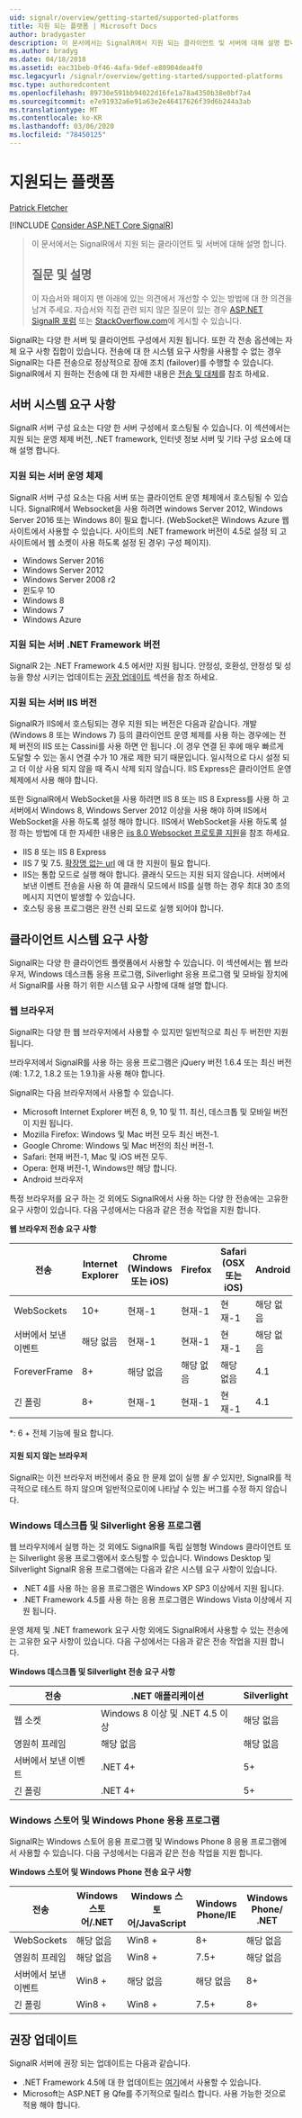 ```yaml
---
uid: signalr/overview/getting-started/supported-platforms
title: 지원 되는 플랫폼 | Microsoft Docs
author: bradygaster
description: 이 문서에서는 SignalR에서 지원 되는 클라이언트 및 서버에 대해 설명 합니다.
ms.author: bradyg
ms.date: 04/18/2018
ms.assetid: eac31beb-0f46-4afa-9def-e80904dea4f0
msc.legacyurl: /signalr/overview/getting-started/supported-platforms
msc.type: authoredcontent
ms.openlocfilehash: 89730e591bb94022d16fe1a78a4350b38e0bf7a4
ms.sourcegitcommit: e7e91932a6e91a63e2e46417626f39d6b244a3ab
ms.translationtype: MT
ms.contentlocale: ko-KR
ms.lasthandoff: 03/06/2020
ms.locfileid: "78450125"
---
```

# <a name="supported-platforms"></a>지원되는 플랫폼

[Patrick Fletcher](https://github.com/pfletcher)

[!INCLUDE [Consider ASP.NET Core SignalR](~/includes/signalr/signalr-version-disambiguation.md)]

> 이 문서에서는 SignalR에서 지원 되는 클라이언트 및 서버에 대해 설명 합니다. 
> 
> ## <a name="questions-and-comments"></a>질문 및 설명
> 
> 이 자습서와 페이지 맨 아래에 있는 의견에서 개선할 수 있는 방법에 대 한 의견을 남겨 주세요. 자습서와 직접 관련 되지 않은 질문이 있는 경우 [ASP.NET SignalR 포럼](https://forums.asp.net/1254.aspx/1?ASP+NET+SignalR) 또는 [StackOverflow.com](http://stackoverflow.com/)에 게시할 수 있습니다.

SignalR는 다양 한 서버 및 클라이언트 구성에서 지원 됩니다. 또한 각 전송 옵션에는 자체 요구 사항 집합이 있습니다. 전송에 대 한 시스템 요구 사항을 사용할 수 없는 경우 SignalR는 다른 전송으로 정상적으로 장애 조치 (failover)를 수행할 수 있습니다. SignalR에서 지 원하는 전송에 대 한 자세한 내용은 [전송 및 대체](introduction-to-signalr.md#transports)를 참조 하세요.

## <a name="server-system-requirements"></a>서버 시스템 요구 사항

SignalR 서버 구성 요소는 다양 한 서버 구성에서 호스팅될 수 있습니다. 이 섹션에서는 지원 되는 운영 체제 버전, .NET framework, 인터넷 정보 서버 및 기타 구성 요소에 대해 설명 합니다.

### <a name="supported-server-operating-systems"></a>지원 되는 서버 운영 체제

SignalR 서버 구성 요소는 다음 서버 또는 클라이언트 운영 체제에서 호스팅될 수 있습니다. SignalR에서 Websocket을 사용 하려면 windows Server 2012, Windows Server 2016 또는 Windows 8이 필요 합니다. (WebSocket은 Windows Azure 웹 사이트에서 사용할 수 있습니다. 사이트의 .NET framework 버전이 4.5로 설정 되 고 사이트에서 웹 소켓이 사용 하도록 설정 된 경우) 구성 페이지).

- Windows Server 2016
- Windows Server 2012
- Windows Server 2008 r2
- 윈도우 10
- Windows 8
- Windows 7
- Windows Azure

### <a name="supported-server-net-framework-version"></a>지원 되는 서버 .NET Framework 버전

SignalR 2는 .NET Framework 4.5 에서만 지원 됩니다. 안정성, 호환성, 안정성 및 성능을 향상 시키는 업데이트는 [권장 업데이트](#updates) 섹션을 참조 하세요.

### <a name="supported-server-iis-versions"></a>지원 되는 서버 IIS 버전

SignalR가 IIS에서 호스팅되는 경우 지원 되는 버전은 다음과 같습니다. 개발 (Windows 8 또는 Windows 7) 등의 클라이언트 운영 체제를 사용 하는 경우에는 전체 버전의 IIS 또는 Cassini를 사용 하면 안 됩니다 .이 경우 연결 된 후에 매우 빠르게 도달할 수 있는 동시 연결 수가 10 개로 제한 되기 때문입니다. 일시적으로 다시 설정 되 고 더 이상 사용 되지 않을 때 즉시 삭제 되지 않습니다. IIS Express은 클라이언트 운영 체제에서 사용 해야 합니다.

또한 SignalR에서 WebSocket을 사용 하려면 IIS 8 또는 IIS 8 Express를 사용 하 고 서버에서 Windows 8, Windows Server 2012 이상을 사용 해야 하며 IIS에서 WebSocket을 사용 하도록 설정 해야 합니다. IIS에서 WebSocket을 사용 하도록 설정 하는 방법에 대 한 자세한 내용은 [iis 8.0 Websocket 프로토콜 지원](https://www.iis.net/learn/get-started/whats-new-in-iis-8/iis-80-websocket-protocol-support)을 참조 하세요.

- IIS 8 또는 IIS 8 Express
- IIS 7 및 7.5. [확장명 없는 url](https://support.microsoft.com/kb/980368) 에 대 한 지원이 필요 합니다.
- IIS는 통합 모드로 실행 해야 합니다. 클래식 모드는 지원 되지 않습니다. 서버에서 보낸 이벤트 전송을 사용 하 여 클래식 모드에서 IIS를 실행 하는 경우 최대 30 초의 메시지 지연이 발생할 수 있습니다.
- 호스팅 응용 프로그램은 완전 신뢰 모드로 실행 되어야 합니다.

## <a name="client-system-requirements"></a>클라이언트 시스템 요구 사항

SignalR는 다양 한 클라이언트 플랫폼에서 사용할 수 있습니다. 이 섹션에서는 웹 브라우저, Windows 데스크톱 응용 프로그램, Silverlight 응용 프로그램 및 모바일 장치에서 SignalR를 사용 하기 위한 시스템 요구 사항에 대해 설명 합니다.

### <a name="web-browsers"></a>웹 브라우저

SignalR는 다양 한 웹 브라우저에서 사용할 수 있지만 일반적으로 최신 두 버전만 지원 됩니다.

브라우저에서 SignalR를 사용 하는 응용 프로그램은 jQuery 버전 1.6.4 또는 최신 버전 (예: 1.7.2, 1.8.2 또는 1.9.1)을 사용 해야 합니다.

SignalR는 다음 브라우저에서 사용할 수 있습니다.

- Microsoft Internet Explorer 버전 8, 9, 10 및 11. 최신, 데스크톱 및 모바일 버전이 지원 됩니다.
- Mozilla Firefox: Windows 및 Mac 버전 모두 최신 버전-1.
- Google Chrome: Windows 및 Mac 버전의 최신 버전-1.
- Safari: 현재 버전-1, Mac 및 iOS 버전 모두.
- Opera: 현재 버전-1, Windows만 해당 합니다.
- Android 브라우저

특정 브라우저를 요구 하는 것 외에도 SignalR에서 사용 하는 다양 한 전송에는 고유한 요구 사항이 있습니다. 다음 구성에서는 다음과 같은 전송 작업을 지원 합니다.

<a id="browser"></a>

**웹 브라우저 전송 요구 사항**

| 전송 | Internet Explorer | Chrome (Windows 또는 iOS) | Firefox | Safari (OSX 또는 iOS) | Android |
| --- | --- | --- | --- | --- | --- |
| WebSockets | 10+ | 현재-1 | 현재-1 | 현재-1 | 해당 없음 |
| 서버에서 보낸 이벤트 | 해당 없음 | 현재-1 | 현재-1 | 현재-1 | 해당 없음 |
| ForeverFrame | 8+ | 해당 없음 | 해당 없음 | 해당 없음 | 4.1 |
| 긴 폴링 | 8+ | 현재-1 | 현재-1 | 현재-1 | 4.1 |

\*: 6 + 전체 기능에 필요 합니다.

#### <a name="unsupported-browsers"></a>지원 되지 않는 브라우저

SignalR는 이전 브라우저 버전에서 중요 한 문제 없이 실행 *될 수* 있지만, SignalR를 적극적으로 테스트 하지 않으며 일반적으로이에 나타날 수 있는 버그를 수정 하지 않습니다.

### <a name="windows-desktop-and-silverlight-applications"></a>Windows 데스크톱 및 Silverlight 응용 프로그램

웹 브라우저에서 실행 하는 것 외에도 SignalR를 독립 실행형 Windows 클라이언트 또는 Silverlight 응용 프로그램에서 호스팅할 수 있습니다. Windows Desktop 및 Silverlight SignalR 응용 프로그램에는 다음과 같은 시스템 요구 사항이 있습니다.

- .NET 4를 사용 하는 응용 프로그램은 Windows XP SP3 이상에서 지원 됩니다.
- .NET Framework 4.5를 사용 하는 응용 프로그램은 Windows Vista 이상에서 지원 됩니다.

운영 체제 및 .NET framework 요구 사항 외에도 SignalR에서 사용할 수 있는 전송에는 고유한 요구 사항이 있습니다. 다음 구성에서는 다음과 같은 전송 작업을 지원 합니다.

**Windows 데스크톱 및 Silverlight 전송 요구 사항**

| 전송 | .NET 애플리케이션 | Silverlight |
| --- | --- | --- |
| 웹 소켓 | Windows 8 이상 및 .NET 4.5 이상 | 해당 없음 |
| 영원히 프레임 | 해당 없음 | 해당 없음 |
| 서버에서 보낸 이벤트 | .NET 4+ | 5+ |
| 긴 폴링 | .NET 4+ | 5+ |

<a id="android"></a>

### <a name="windows-store-and-windows-phone-applications"></a>Windows 스토어 및 Windows Phone 응용 프로그램

SignalR는 Windows 스토어 응용 프로그램 및 Windows Phone 8 응용 프로그램에서 사용할 수 있습니다. 다음 구성에서는 다음과 같은 전송 작업을 지원 합니다.

**Windows 스토어 및 Windows Phone 전송 요구 사항**

| 전송 | Windows 스토어/.NET | Windows 스토어/JavaScript | Windows Phone/IE | Windows Phone/ .NET |
| --- | --- | --- | --- | --- |
| WebSockets | 해당 없음 | Win8 + | 8+ | 해당 없음 |
| 영원히 프레임 | 해당 없음 | Win8 + | 7.5+ | 해당 없음 |
| 서버에서 보낸 이벤트 | Win8 + | 해당 없음 | 해당 없음 | 8+ |
| 긴 폴링 | Win8 + | Win8 + | 7.5+ | 8+ |

<a id="updates"></a>

## <a name="recommended-updates"></a>권장 업데이트

SignalR 서버에 권장 되는 업데이트는 다음과 같습니다.

- .NET Framework 4.5에 대 한 업데이트는 [여기](https://support.microsoft.com/kb/2750149)에서 사용할 수 있습니다.
- Microsoft는 ASP.NET 용 Qfe를 주기적으로 릴리스 합니다. 사용 가능한 것으로 적용 해야 합니다.
